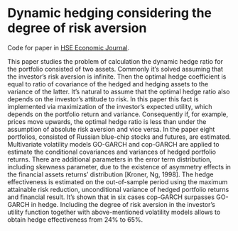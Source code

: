 # Dynamic hedging considering the degree of risk aversion

Code for paper in [HSE Economic Journal](https://ej.hse.ru/data/2016/03/25/1127994289/%D0%9B%D0%B0%D0%BA%D1%88%D0%B8%D0%BD%D0%B0.pdf).

This paper studies the problem of calculation the dynamic hedge ratio for the portfolio consisted of two assets. 
Commonly it’s solved assuming that the investor’s risk aversion is infinite. 
Then the optimal hedge coefficient is equal to ratio of covariance of the hedged and hedging assets to the variance of the latter. 
It’s natural to assume that the optimal hedge ratio also depends on the investor’s attitude to risk. 
In this paper this fact is implemented via maximization of the investor’s expected utility, which depends on the portfolio return and variance. 
Consequently if, for example, prices move upwards, the optimal hedge ratio is less than under the assumption of absolute risk aversion and vice versa. 
In the paper eight portfolios, consisted of Russian blue-chip stocks and futures, are estimated. 
Multivariate volatility models GO-GARCH and cop-GARCH are applied to estimate the conditional covariances and variances of hedged portfolio returns. 
There are additional parameters in the error term distribution, including skewness parameter, due to the existence of asymmetry effects in the financial assets returns’ distribution [Kroner, Ng, 1998]. 
The hedge effectiveness is estimated on the out-of-sample period using the maximum attainable risk reduction, unconditional variance of hedged portfolio returns and financial result. 
It’s shown that in six cases cop-GARCH surpasses GO-GARCH in hedge. 
Including the degree of risk aversion in the investor’s utility function together with above-mentioned volatility models allows to obtain hedge effectiveness from 24% to 65%.
